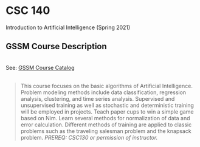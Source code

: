# CSC 140

Introduction to Artificial Intelligence (Spring 2021)
<br>
## GSSM Course Description
<br>
See: <a href='https://github.com/The1TrueJoe/SCGSSM-Assignments/blob/main/Resources/2021-2022%20Course%20Catalog.pdf'>GSSM Course Catalog </a>
<br><br>

> This course focuses on the basic algorithms of Artificial Intelligence. Problem modeling methods include data
classification, regression analysis, clustering, and time series analysis. Supervised and unsupervised training as
well as stochastic and deterministic training will be employed in projects. Teach paper cups to win a simple game
based on Nim. Learn several methods for normalization of data and error calculation. Different methods of training
are applied to classic problems such as the traveling salesman problem and the knapsack problem. <I>PREREQ:
CSC130 or permission of instructor.</I>